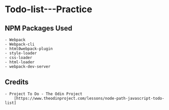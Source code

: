 # Todo-list---Practice

## NPM Packages Used

    - Webpack
    - Webpack-cli
    - html0webpack-plugin
    - style-loader
    - css-loader
    - html-loader
    - webpack-dev-server

## Credits

    - Project To Do - The Odin Project
        [https://www.theodinproject.com/lessons/node-path-javascript-todo-list]